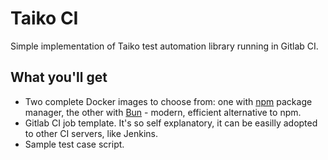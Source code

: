 # Taiko CI
Simple implementation of Taiko test automation library running in Gitlab CI.

## What you'll get
* Two complete Docker images to choose from: one with [npm](https://www.npmjs.com/) package manager, the other with [Bun](https://bun.sh/) - modern, efficient alternative to npm.
* Gitlab CI job template. It's so self explanatory, it can be easilly adopted to other CI servers, like Jenkins.
* Sample test case script.
